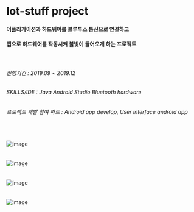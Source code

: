 # Iot-stuff project  
#### 어플리케이션과 하드웨어를 블루투스 통신으로 연결하고  
#### 앱으로 하드웨어를 작동시켜 불빛이 들어오게 하는 프로젝트    
</br>

###### 진행기간 : 2019.09 ~ 2019.12
###### SKILLS/IDE : Java Android Studio Bluetooth hardware
###### 프로젝트 개발 참여 파트 : Android app develop, User interface android app

</br></br>
![image](https://user-images.githubusercontent.com/56243414/204870909-cc18f3f2-0254-4175-b753-e1634d4dc603.png)
</br></br></br>
![image](https://user-images.githubusercontent.com/56243414/204868086-df6872c7-db3b-4eac-8334-c30d6288fdcc.png)
</br></br></br>
![image](https://user-images.githubusercontent.com/56243414/204868263-84a5a362-9dc5-4b08-8859-5ae98b504597.png)
</br></br></br>
![image](https://user-images.githubusercontent.com/56243414/204868323-e619b9c0-1783-4db9-a3ca-21d0a0f56e3f.png)



